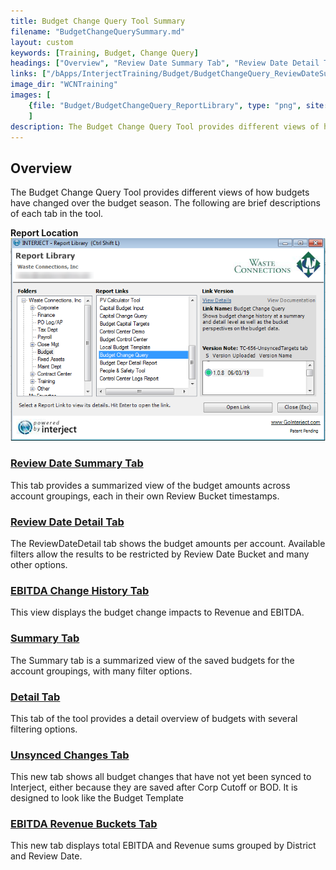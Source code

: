 ```yaml
---
title: Budget Change Query Tool Summary
filename: "BudgetChangeQuerySummary.md"
layout: custom
keywords: [Training, Budget, Change Query]
headings: ["Overview", "Review Date Summary Tab", "Review Date Detail Tab", "EBITDA Change History Tab", "Summary Tab", "Detail Tab", "Unsynced Changes Tab", "EBITDA Revenue Buckets Tab"]
links: ["/bApps/InterjectTraining/Budget/BudgetChangeQuery_ReviewDateSummary.html", "/bApps/InterjectTraining/Budget/BudgetChangeQuery_ReviewDateDetail.html", "/bApps/InterjectTraining/Budget/BudgetChangeQuery_EBITDAChangeHistory.html", "/bApps/InterjectTraining/Budget/BudgetChangeQuery_Summary.html", "/bApps/InterjectTraining/Budget/BudgetChangeQuery_Detail.html", "/bApps/InterjectTraining/Budget/BudgetChangeQuery_UnsyncedChanges.html", "/bApps/InterjectTraining/Budget/BudgetChangeQuery_EBITDARevenueBuckets.html"]
image_dir: "WCNTraining"
images: [
	{file: "Budget/BudgetChangeQuery_ReportLibrary", type: "png", site: "", cat: "", sub: "", report: "", ribbon: "", config: ""}
	]
description: The Budget Change Query Tool provides different views of how budgets have changed over the budget season. The following are brief descriptions of each tab in the tool.
---
```


## Overview

The Budget Change Query Tool provides different views of how budgets have changed over the budget season. The following are brief descriptions of each tab in the tool.

**Report Location**<br>
![](/images/WCNTraining/Budget/BudgetChangeQuery_ReportLibrary.png)

### [Review Date Summary Tab](/bApps/InterjectTraining/Budget/BudgetChangeQuery_ReviewDateSummary.html)

This tab provides a summarized view of the budget amounts across account groupings, each in their own Review Bucket timestamps.

### [Review Date Detail Tab](/bApps/InterjectTraining/Budget/BudgetChangeQuery_ReviewDateDetail.html)

The ReviewDateDetail tab shows the budget amounts per account. Available filters allow the results to be restricted by Review Date Bucket and many other options.

### [EBITDA Change History Tab](/bApps/InterjectTraining/Budget/BudgetChangeQuery_EBITDAChangeHistory.html)

This view displays the budget change impacts to Revenue and EBITDA.

### [Summary Tab](/bApps/InterjectTraining/Budget/BudgetChangeQuery_Summary.html)

The Summary tab is a summarized view of the saved budgets for the account groupings, with many filter options.

### [Detail Tab](/bApps/InterjectTraining/Budget/BudgetChangeQuery_Detail.html)

This tab of the tool provides a detail overview of budgets with several filtering options.

### [Unsynced Changes Tab](/bApps/InterjectTraining/Budget/BudgetChangeQuery_UnsyncedChanges.html)

This new tab shows all budget changes that have not yet been synced to Interject, either because they are saved after Corp Cutoff or BOD. It is designed to look like the Budget Template

### [EBITDA Revenue Buckets Tab](/bApps/InterjectTraining/Budget/BudgetChangeQuery_EBITDARevenueBuckets.html)

This new tab displays total EBITDA and Revenue sums grouped by District and Review Date.